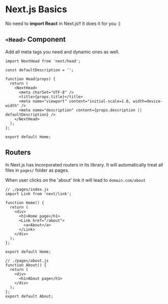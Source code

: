 # Next.js Basics

No need to __import React__ in Next.js!! It does it for you :)

## `<Head>` Component

Add all meta tags you need and dynamic ones as well.

``` JS
import NextHead from 'next/head';

const defaultDescription = '';

function Head(props) {
  return (
    <NextHead>
      <meta charSet="UTF-8" />
      <title>{props.title}</title>
      <meta name="viewport" content="initial-scale=1.0, width=device-width" />
      <meta name="description" content={props.description || defaultDescription} />
    </NextHead>
  );
};

export default Home;
```

## Routers

In Next.js has incorporated routers in its library. It will automatically treat all files in `pages/` folder as pages.

When user clicks on the 'about' link it will lead to `domain.com/about`
``` JS
// ,/pages/index.js
import Link from 'next/link';

function Home() {
  return (
    <div>
      <h1>Home page</h1>
      <Link href="/about">
        <a>About</a>
      </Link>
    </div>
  );
};

export default Home;

// ./pages/about.js
function About() {
  return (
    <div>
      <h1>About page</h1>
    </div>
  );
};
export default About;
```

